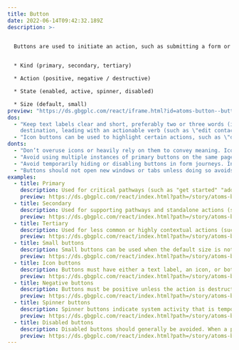 ```yaml
---
title: Button
date: 2022-06-14T09:42:32.189Z
description: >-
  

  Buttons are used to initiate an action, such as submitting a form or navigating a system. They must clearly and concisely communicate their purpose and have a logical visual hierarchy using the following options:


  * Kind (primary, secondary, tertiary)

  * Action (positive, negative / destructive)

  * State (enabled, active, spinner, disabled)

  * Size (default, small)
preview: "https://ds.gbgplc.com/react/iframe.html?id=atoms-button--button-element"
dos:
  - "Keep text labels clear and short, preferably two or three words (in sentence case) describing the action or
    destination, leading with an actionable verb (such as \"edit contact\" \"download file\")."
  - "Icon buttons can be used to highlight certain actions, such as \"download\"."
donts:
  - "Don’t overuse icons or heavily rely on them to convey meaning. Icons are often misinterpreted so include text labels where possible."
  - "Avoid using multiple instances of primary buttons on the same page. Instead, use secondary, tertiary and icon buttons to differentiate calls to action."
  - "Avoid temporarily hiding or disabling buttons in form journeys. In cases where an action can’t yet be performed, allow the person to try to continue and give clear feedback on why they can’t."
  - "Buttons should not open new windows or tabs unless doing so avoids disruption, such as within a long form, or when media is playing (in which case, navigation will interrupt it)."
examples:
  - title: Primary
    description: Used for critical pathways (such as "get started" "add product" "submit form") primary buttons are strong and attention grabbing. Used sparingly, they highlight important actions. Avoid using multiple instances of primary buttons on a single screen.
    preview: https://ds.gbgplc.com/react/index.html?path=/story/atoms-button--button-element&nav=0&knob-Kind=primary
  - title: Secondary
    description: Used for supporting pathways and standalone actions (such as "back" "bookmark" "download").
    preview: https://ds.gbgplc.com/react/index.html?path=/story/atoms-button--button-element&nav=0&knob-Kind=secondary
  - title: Tertiary
    description: Used for less common or highly contextual actions (such as "filter results" "close" "view as list") tertiary buttons are typically for actions that are less common, or for groups of actions of equal importance.
    preview: https://ds.gbgplc.com/react/index.html?path=/story/atoms-button--button-element&nav=0&knob-Kind=tertiary
  - title: Small buttons
    description: Small buttons can be used when the default size is not appropriate, or to avoid excessive white space and extending the physical length of each list.
    preview: https://ds.gbgplc.com/react/index.html?path=/story/atoms-button--button-element&nav=0&knob-Size=small
  - title: Icon buttons
    description: Buttons must have either a text label, an icon, or both. Icons can appear on the left or right-hand size of the text label. Icon buttons without a visible text label must include descriptive text, visually hidden but accessible to screen readers and on hover (using the HTML "title" attribute).
    preview: https://ds.gbgplc.com/react/index.html?path=/story/atoms-button--icon-button&nav=0
  - title: Negative buttons
    description: Buttons must be positive unless the action is destructive, dangerous or impossible to undo. (such as "delete" or "remove person") in which case, the negative action can be used.
    preview: https://ds.gbgplc.com/react/index.html?path=/story/atoms-button--button-element&nav=0&knob-Kind=destructive
  - title: Spinner buttons
    description: Spinner buttons indicate system activity that is temporarily preventing an action. The text label is optional but preferred. If a button is likely to remain in a spinner state for more than 10 seconds, provide additional feedback (such as a notification).
    preview: https://ds.gbgplc.com/react/index.html?path=/story/atoms-button--button-element&nav=0&knob-Worker?=true&knob-Active?=true
  - title: Disabled buttons
    description: Disabled buttons should generally be avoided. When a person tries to interact with a disabled button, the system should provide feedback as to why the interaction isn’t possible.
    preview: https://ds.gbgplc.com/react/index.html?path=/story/atoms-button--button-element&nav=0&knob-Disabled?=true
---
```


